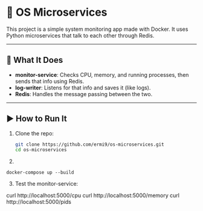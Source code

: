 # 🐳 OS Microservices

This project is a simple system monitoring app made with Docker. It uses Python microservices that talk to each other through Redis.

---

## 🔧 What It Does

- **monitor-service**: Checks CPU, memory, and running processes, then sends that info using Redis.
- **log-writer**: Listens for that info and saves it (like logs).
- **Redis**: Handles the message passing between the two.

---

## ▶️ How to Run It

1. Clone the repo:
   ```bash
   git clone https://github.com/ermi9/os-microservices.git
   cd os-microservices
   
2.
```
docker-compose up --build
```
3. Test the monitor-service:

curl http://localhost:5000/cpu
curl http://localhost:5000/memory
curl http://localhost:5000/pids

